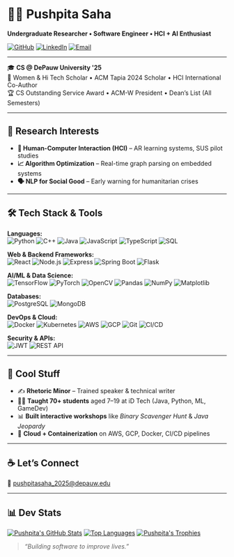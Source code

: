 # 👩‍💻 Pushpita Saha

**Undergraduate Researcher • Software Engineer • HCI + AI Enthusiast**

[![GitHub](https://img.shields.io/badge/GitHub-100000?style=flat&logo=github&logoColor=white)](https://github.com/pushpitasaha)
[![LinkedIn](https://img.shields.io/badge/LinkedIn-blue?style=flat&logo=linkedin&logoColor=white)](https://linkedin.com/in/pushpitasaha)
[![Email](https://img.shields.io/badge/email-me-red?style=flat&logo=gmail&logoColor=white)](mailto:pushpitasaha_2025@depauw.edu)

---

🎓 **CS @ DePauw University '25**  
🌟 Women & Hi Tech Scholar • ACM Tapia 2024 Scholar • HCI International Co-Author  
🏆 CS Outstanding Service Award • ACM-W President • Dean’s List (All Semesters)

---

## 🔬 Research Interests
- **🧠 Human-Computer Interaction (HCI)** – AR learning systems, SUS pilot studies
- **📈 Algorithm Optimization** – Real-time graph parsing on embedded systems
- **🗣️ NLP for Social Good** – Early warning for humanitarian crises

---

## 🛠️ Tech Stack & Tools

**Languages:**  
![Python](https://img.shields.io/badge/-Python-05122A?style=flat&logo=python) ![C++](https://img.shields.io/badge/-C++-00599C?style=flat&logo=c%2B%2B&logoColor=white) ![Java](https://img.shields.io/badge/-Java-ED8B00?style=flat&logo=java&logoColor=white) ![JavaScript](https://img.shields.io/badge/-JavaScript-F7DF1E?style=flat&logo=javascript&logoColor=black) ![TypeScript](https://img.shields.io/badge/-TypeScript-3178C6?style=flat&logo=typescript&logoColor=white) ![SQL](https://img.shields.io/badge/-SQL-4479A1?style=flat&logo=postgresql&logoColor=white)

**Web & Backend Frameworks:**  
![React](https://img.shields.io/badge/-React-61DAFB?style=flat&logo=react) ![Node.js](https://img.shields.io/badge/-Node.js-339933?style=flat&logo=node.js&logoColor=white) ![Express](https://img.shields.io/badge/-Express-000000?style=flat&logo=express&logoColor=white) ![Spring Boot](https://img.shields.io/badge/-Spring_Boot-6DB33F?style=flat&logo=spring-boot&logoColor=white) ![Flask](https://img.shields.io/badge/-Flask-000000?style=flat&logo=flask&logoColor=white)

**AI/ML & Data Science:**  
![TensorFlow](https://img.shields.io/badge/-TensorFlow-FF6F00?style=flat&logo=tensorflow&logoColor=white) ![PyTorch](https://img.shields.io/badge/-PyTorch-EE4C2C?style=flat&logo=pytorch&logoColor=white) ![OpenCV](https://img.shields.io/badge/-OpenCV-5C3EE8?style=flat&logo=opencv) ![Pandas](https://img.shields.io/badge/-Pandas-150458?style=flat&logo=pandas) ![NumPy](https://img.shields.io/badge/-NumPy-013243?style=flat&logo=numpy) ![Matplotlib](https://img.shields.io/badge/-Matplotlib-11557C?style=flat&logo=python)

**Databases:**  
![PostgreSQL](https://img.shields.io/badge/-PostgreSQL-336791?style=flat&logo=postgresql&logoColor=white) ![MongoDB](https://img.shields.io/badge/-MongoDB-47A248?style=flat&logo=mongodb&logoColor=white)

**DevOps & Cloud:**  
![Docker](https://img.shields.io/badge/-Docker-2496ED?style=flat&logo=docker) ![Kubernetes](https://img.shields.io/badge/-Kubernetes-326CE5?style=flat&logo=kubernetes&logoColor=white) ![AWS](https://img.shields.io/badge/-AWS-FF9900?style=flat&logo=amazon-aws&logoColor=white) ![GCP](https://img.shields.io/badge/-Google_Cloud-4285F4?style=flat&logo=google-cloud&logoColor=white) ![Git](https://img.shields.io/badge/-Git-F05032?style=flat&logo=git&logoColor=white) ![CI/CD](https://img.shields.io/badge/-CI/CD-blue?style=flat&logo=githubactions&logoColor=white)

**Security & APIs:**  
![JWT](https://img.shields.io/badge/-JWT-000000?style=flat&logo=jsonwebtokens&logoColor=white) ![REST API](https://img.shields.io/badge/-REST_API-FF6F00?style=flat&logo=apachespark&logoColor=white)

---

## 🎨 Cool Stuff

- ✍️ **Rhetoric Minor** – Trained speaker & technical writer  
- 🧑‍🏫 **Taught 70+ students** aged 7–19 at iD Tech (Java, Python, ML, GameDev)  
- 📊 **Built interactive workshops** like *Binary Scavenger Hunt* & *Java Jeopardy*  
- 🔐 **Cloud + Containerization** on AWS, GCP, Docker, CI/CD pipelines

---

## ☕ Let’s Connect

📧 pushpitasaha_2025@depauw.edu  

---

## 📊 Dev Stats

[![Pushpita's GitHub Stats](https://github-readme-stats.vercel.app/api?username=pushpitasaha&show_icons=true&theme=tokyonight)](https://github.com/pushpitasaha)
[![Top Languages](https://github-readme-stats.vercel.app/api/top-langs/?username=pushpitasaha&layout=compact&theme=tokyonight)](https://github.com/pushpitasaha)
[![Pushpita's Trophies](https://github-profile-trophy.vercel.app/?username=pushpitasaha&theme=onestar&column=4)](https://github.com/pushpitasaha)

> _“Building software to improve lives.”_
